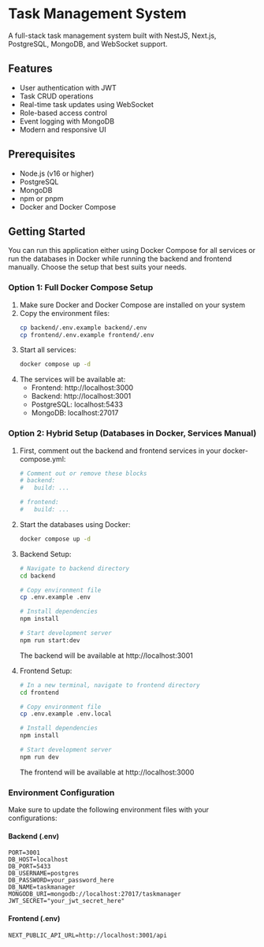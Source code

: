 # Task Management System

A full-stack task management system built with NestJS, Next.js, PostgreSQL, MongoDB, and WebSocket support.

## Features

- User authentication with JWT
- Task CRUD operations
- Real-time task updates using WebSocket
- Role-based access control
- Event logging with MongoDB
- Modern and responsive UI

## Prerequisites

- Node.js (v16 or higher)
- PostgreSQL
- MongoDB
- npm or pnpm
- Docker and Docker Compose

## Getting Started

You can run this application either using Docker Compose for all services or run the databases in Docker while running the backend and frontend manually. Choose the setup that best suits your needs.

### Option 1: Full Docker Compose Setup

1. Make sure Docker and Docker Compose are installed on your system
2. Copy the environment files:
   ```bash
   cp backend/.env.example backend/.env
   cp frontend/.env.example frontend/.env
   ```
3. Start all services:
   ```bash
   docker compose up -d
   ```
4. The services will be available at:
   - Frontend: http://localhost:3000
   - Backend: http://localhost:3001
   - PostgreSQL: localhost:5433
   - MongoDB: localhost:27017

### Option 2: Hybrid Setup (Databases in Docker, Services Manual)

1. First, comment out the backend and frontend services in your docker-compose.yml:
   ```yaml
   # Comment out or remove these blocks
   # backend:
   #   build: ...
   
   # frontend:
   #   build: ...
   ```

2. Start the databases using Docker:
   ```bash
   docker compose up -d
   ```

3. Backend Setup:
   ```bash
   # Navigate to backend directory
   cd backend

   # Copy environment file
   cp .env.example .env

   # Install dependencies
   npm install

   # Start development server
   npm run start:dev
   ```
   The backend will be available at http://localhost:3001

4. Frontend Setup:
   ```bash
   # In a new terminal, navigate to frontend directory
   cd frontend

   # Copy environment file
   cp .env.example .env.local

   # Install dependencies
   npm install

   # Start development server
   npm run dev
   ```
   The frontend will be available at http://localhost:3000

### Environment Configuration

Make sure to update the following environment files with your configurations:

#### Backend (.env)
```env
PORT=3001
DB_HOST=localhost
DB_PORT=5433
DB_USERNAME=postgres
DB_PASSWORD=your_password_here
DB_NAME=taskmanager
MONGODB_URI=mongodb://localhost:27017/taskmanager
JWT_SECRET="your_jwt_secret_here"
```

#### Frontend (.env)
```env
NEXT_PUBLIC_API_URL=http://localhost:3001/api
```

